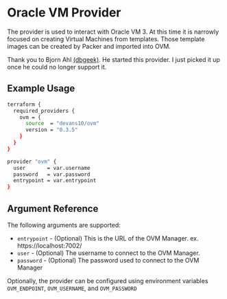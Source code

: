 # Oracle VM Provider

The provider is used to interact with Oracle VM 3.  At this time it is narrowly focused on creating Virtual Machines from templates.  Those template images can be created by Packer and imported into OVM.

Thank you to Bjorn Ahl [(dbgeek)](https://github.com/dbgeek). He started this provider.  I just picked it up once he could no longer support it.

## Example Usage

```sh
terraform {
  required_providers {
    ovm = {
      source  = "devans10/ovm"
      version = "0.3.5"
    }
  }
}

provider "ovm" {
  user       = var.username
  password   = var.password
  entrypoint = var.entrypoint
}
```

## Argument Reference

The following arguments are supported:

+ `entrypoint` - (Optional) This is the URL of the OVM Manager. ex. https://localhost:7002/
+ `user` - (Optional) The username to connect to the OVM Manager.
+ `password` - (Optional) The password used to connect to the OVM Manager

Optionally, the provider can be configured using environment variables `OVM_ENDPOINT`, `OVM_USERNAME`, and `OVM_PASSWORD`